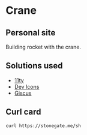 # Crane

## Personal site

Building rocket with the crane.

## Solutions used

- [11ty](https://www.11ty.dev/)
- [Dev Icons](https://devicon.dev/)
- [Giscus](https://github.com/giscus)

## Curl card
```sh
curl https://stonegate.me/sh
```
